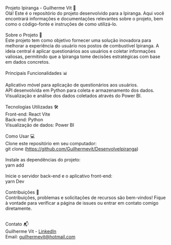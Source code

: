 Projeto Ipiranga - Guilherme Vit 🚀 <br>
Olá! Este é o repositório do projeto desenvolvido para a Ipiranga. Aqui você encontrará informações e documentações relevantes sobre o projeto, bem como o código-fonte e instruções de como utilizá-lo.
<br>
<br>
Sobre o Projeto 🏁 <br>
Este projeto tem como objetivo fornecer uma solução inovadora para melhorar a experiência do usuário nos postos de combustível Ipiranga. A ideia central é aplicar questionários aos usuários e coletar informações valiosas, permitindo que a Ipiranga tome decisões estratégicas com base em dados concretos.
<br>
<br>
Principais Funcionalidades 📊 <br>

Aplicativo móvel para aplicação de questionários aos usuários.<br>
API desenvolvida em Python para coleta e armazenamento dos dados.<br>
Visualização e análise dos dados coletados através do Power BI.<br>
<br>
Tecnologias Utilizadas 🛠️ <br>
Front-end: React Vite <br>
Back-end: Python <br>
Visualização de dados: Power BI<br> 
<br> 
Como Usar 💻<br>
Clone este repositório em seu computador: <br>
git clone (https://github.com/Guilhermevit/DesenvolveIpiranga) <br>
<br>
Instale as dependências do projeto:<br>
yarn add <br>
<br>
Inicie o servidor back-end e o aplicativo front-end: <br>
yarn Dev <br>
<br>
Contribuições 🤝 <br>
Contribuições, problemas e solicitações de recursos são bem-vindos! Fique à vontade para verificar a página de issues ou entrar em contato comigo diretamente. <br>
<br>

Contato 📬<br> 
Guilherme Vit - [LinkedIn](https://www.linkedin.com/in/guilherme-vit-639042231/) <br>
Email: guilhermevit@hotmail.com
